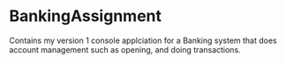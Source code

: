 # BankingAssignment

Contains my version 1 console applciation for a Banking system that does account management such as opening, and doing transactions.
